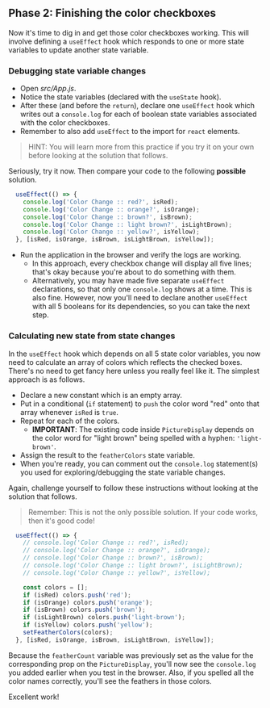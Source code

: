 ## Phase 2: Finishing the color checkboxes

Now it's time to dig in and get those color checkboxes working. This will 
involve defining a `useEffect` hook which responds to one or more state 
variables to update another state variable.

### Debugging state variable changes

* Open _src/App.js_.
* Notice the state variables (declared with the `useState` hook).
* After these (and before the `return`), declare one `useEffect` hook which 
writes out a `console.log` for each of boolean state variables associated with
the color checkboxes.
* Remember to also add `useEffect` to the import for `react` elements.

> HINT: You will learn more from this practice if you try it on your own before
> looking at the solution that follows.

Seriously, try it now. Then compare your code to the following **possible**
solution.

```javascript
  useEffect(() => {
    console.log('Color Change :: red?', isRed);
    console.log('Color Change :: orange?', isOrange);
    console.log('Color Change :: brown?', isBrown);
    console.log('Color Change :: light brown?', isLightBrown);
    console.log('Color Change :: yellow?', isYellow);
  }, [isRed, isOrange, isBrown, isLightBrown, isYellow]);
```

* Run the application in the browser and verify the logs are working.
  * In this approach, every checkbox change will display all five lines; that's
    okay because you're about to do something with them.
  * Alternatively, you may have made five separate `useEffect` declarations, so
    that only one `console.log` shows at a time. This is also fine. However, now
    you'll need to declare another `useEffect` with all 5 booleans for its
    dependencies, so you can take the next step.

### Calculating new state from state changes

In the `useEffect` hook which depends on all 5 state color variables, you now
need to calculate an array of colors which reflects the checked boxes. There's
no need to get fancy here unless you really feel like it. The simplest approach
is as follows.

* Declare a new constant which is an empty array.
* Put in a conditional (`if` statement) to `push` the color word "red" onto
that array whenever `isRed` is `true`.
* Repeat for each of the colors.
  * **IMPORTANT**: The existing code inside `PictureDisplay` depends on the
    color word for "light brown" being spelled with a hyphen: `'light-brown'`.
* Assign the result to the `featherColors` state variable.
* When you're ready, you can comment out the `console.log` statement(s) you used
for exploring/debugging the state variable changes.

Again, challenge yourself to follow these instructions without looking at the
solution that follows.

> Remember: This is not the only possible solution. If your code works, then
> it's good code!

```javascript
  useEffect(() => {
    // console.log('Color Change :: red?', isRed);
    // console.log('Color Change :: orange?', isOrange);
    // console.log('Color Change :: brown?', isBrown);
    // console.log('Color Change :: light brown?', isLightBrown);
    // console.log('Color Change :: yellow?', isYellow);

    const colors = [];
    if (isRed) colors.push('red');
    if (isOrange) colors.push('orange');
    if (isBrown) colors.push('brown');
    if (isLightBrown) colors.push('light-brown');
    if (isYellow) colors.push('yellow');
    setFeatherColors(colors);
  }, [isRed, isOrange, isBrown, isLightBrown, isYellow]);
```

Because the `featherCount` variable was previously set as the value for the 
corresponding prop on the `PictureDisplay`, you'll now see the `console.log` you 
added earlier when you test in the browser. Also, if you spelled all the color
names correctly, you'll see the feathers in those colors.

Excellent work!